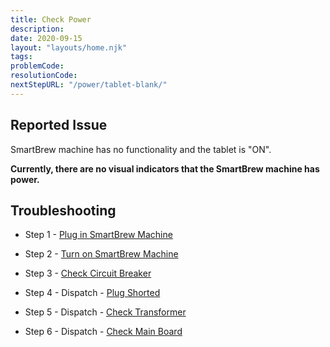 ```yaml
---
title: Check Power
description:
date: 2020-09-15
layout: "layouts/home.njk"
tags:
problemCode:
resolutionCode:
nextStepURL: "/power/tablet-blank/"
---
```

## Reported Issue

SmartBrew machine has no functionality and the tablet is "ON".

**Currently, there are no visual indicators that the SmartBrew machine has power.**

## Troubleshooting

- Step 1 - [Plug in SmartBrew Machine](/power/connect-machine/)

- Step 2 - [Turn on SmartBrew Machine](/power/turn-on-machine/)

- Step 3 - [Check Circuit Breaker](/power/check-circuit-breaker/)

- Step 4  - Dispatch - [Plug Shorted](/power/check-short/)

- Step 5  - Dispatch - [Check Transformer](/power/check-transformer/)

- Step 6  - Dispatch - [Check Main Board](/power/check-main-board/)
